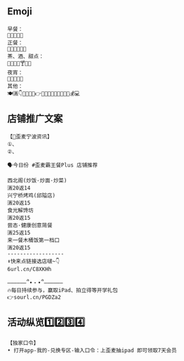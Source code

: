 ## Emoji
    早餐：
    🍳🥛🥚🥟🍚
    正餐：
    🥘🍲🍛🍱🥙🍔
    茶、酒、甜点：
    🧁🍮🧋🍹🍸️🥃🥤
    夜宵：
    🍤🍺🍗🍻🍢
    其他：
    🍽️🈵👇🔔🌞🔥🧧👉🎉😍🎁🚀⏰🌈🔑🔗📣💰💻

## 店铺推广文案
    【🔔歪麦宁波资讯】
    ①、
    ②、

    🗣今日份 #歪麦霸王餐Plus 店铺推荐

    西北阁(炒饭·炒面·炒菜)
    🈵20返14
    兴宁桥烤鸡(邱隘店)
    🈵20返15
    食光解馋坊
    🈵20返15
    尝态·健康创意简餐
    🈵25返15
    来一餐木桶饭第一档口
    🈵20返15
    ------------------
    ⬇快来点链接选店啵~👇
    6url.cn/C8XKHh

    ——————՞•・•՞——————
    🔥每日持续参与，赢取iPad、拍立得等开学礼包
    👉sourl.cn/PGDZa2

## 活动纵览1️⃣2️⃣3️⃣4️⃣
    【独家口令】
    • 打开app-我的-兑换专区-输入口令：上歪麦抽ipad 即可领取7天会员